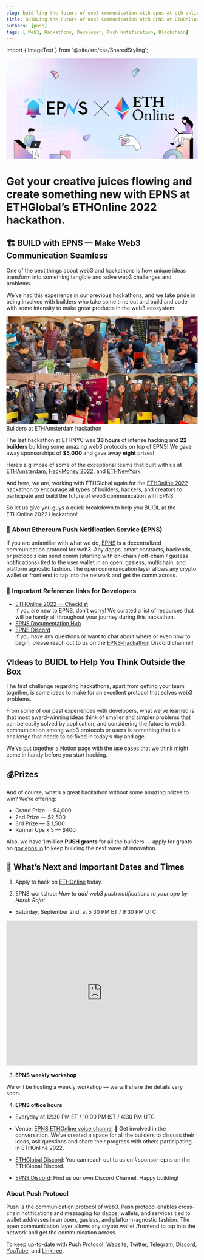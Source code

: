 ```yaml
---
slug: buid-ling-the-future-of-web3-communication-with-epns-at-eth-online-2022
title: BUIDLing the Future of Web3 Communication With EPNS at ETHOnline 2022
authors: [push]
tags: [ Web3, Hackathons, Developer, Push Notification, Blockchain]
---
```

import { ImageText } from '@site/src/css/SharedStyling';

![Cover image of BUIDLing the Future of Web3 Communication With EPNS at ETHOnline 2022](./cover-image.png)

<!--customheaderpoint-->
# Get your creative juices flowing and create something new with EPNS at ETHGlobal’s ETHOnline 2022 hackathon.

## 🏗 BUILD with EPNS — Make Web3 Communication Seamless
One of the best things about web3 and hackathons is how unique ideas transform into something tangible and solve web3 challenges and problems.

<!--truncate-->

We’ve had this experience in our previous hackathons, and we take pride in being involved with builders who take some time out and build and code with some intensity to make great products in the web3 ecosystem.

![Docusaurus Image](./image-1.jpeg)
<ImageText>Builders at ETHAmsterdam hackathon</ImageText>

The last hackathon at ETHNYC was <b>38 hours</b> of intense hacking and <b>22 builders</b> building some amazing web3 protocols on top of EPNS! We gave away sponsorships of <b>$5,000</b> and gave away <b>eight</b> prizes!

Here’s a glimpse of some of the exceptional teams that built with us at [ETHAmsterdam](https://twitter.com/epnsproject/status/1518558686498594816), [HackMoney 2022](https://twitter.com/epnsproject/status/1530157366229860353), and [ETHNewYork](https://twitter.com/epnsproject/status/1541466249825091584).

And here, we are, working with ETHGlobal again for the [ETHOnline 2022](https://online.ethglobal.com/) hackathon to encourage all types of builders, hackers, and creators to participate and build the future of web3 communication with EPNS.

So let us give you guys a quick breakdown to help you BUIDL at the ETHOnline 2022 Hackathon!

### 🔔 About Ethereum Push Notification Service (EPNS)
If you are unfamiliar with what we do, [EPNS](https://epns.io/) is a decentralized communication protocol for web3. Any dapps, smart contracts, backends, or protocols can send comm (starting with on-chain / off-chain / gasless notifications) tied to the user wallet in an open, gasless, multichain, and platform agnostic fashion. The open communication layer allows any crypto wallet or front end to tap into the network and get the comm across.

### 🔗 Important Reference links for Developers
- [ETHOnline 2022 — Checklist](https://www.notion.so/epns/ETHOnline-Hackathon-Doc-List-cd9d0fc69f0d4e4691c60c772b03d48a) <br />
If you are new to EPNS, don’t worry! We curated a list of resources that will be handy all throughout your journey during this hackathon.
- [EPNS Documentation Hub](https://docs.epns.io/)
- [EPNS Discord](https://discord.gg/n4EYGyPJcF) <br />
If you have any questions or want to chat about where or even how to begin, please reach out to us on the [EPNS-hackathon](https://discord.gg/rEhxYtxa) Discord channel!

## 💡Ideas to BUIDL to Help You Think Outside the Box
The first challenge regarding hackathons, apart from getting your team together, is some ideas to make for an excellent protocol that solves web3 problems.

From some of our past experiences with developers, what we’ve learned is that most award-winning ideas think of smaller and simpler problems that can be easily solved by application, and considering the future is web3, communication among web3 protocols or users is something that is a challenge that needs to be fixed in today’s day and age.

We’ve put together a Notion page with the [use cases](https://www.notion.so/epns/EPNS-Use-Case-cb6864a814f64f9486d34c2ec12940d0) that we think might come in handy before you start hacking.

## 💰Prizes
And of course, what’s a great hackathon without some amazing prizes to win? We’re offering:

- Grand Prize — $4,000
- 2nd Prize — $2,500
- 3rd Prize — $ 1,500
- Runner Ups x 5 — $400

Also, we have <b>1 million PUSH grants</b> for all the builders — apply for grants on [gov.epns.io](https://gov.epns.io/) to keep building the next wave of innovation.

## 🎫 What’s Next and Important Dates and Times
1. Apply to hack on [ETHOnline](https://ethglobal.com/events/ethonline2022/apply) today.

2. EPNS workshop: <i>How to add web3 push notifications to your app by 
Harsh Rajat</i>

- Saturday, September 2nd, at 5:30 PM ET / 9:30 PM UTC

<iframe width="100%" height="382" src="https://www.youtube.com/embed/OeZmrsF3tFQ" title="EPNS  How to add web3 push notifications to your app - Harsh Rajat" frameborder="0" allow="accelerometer; autoplay; clipboard-write; encrypted-media; gyroscope; picture-in-picture; web-share" allowfullscreen></iframe>

3. <b>EPNS weekly workshop</b>

We will be hosting a weekly workshop — we will share the details very soon.

4. <b>EPNS office hours</b>

- Everyday at 12:30 PM ET / 10:00 PM IST / 4:30 PM UTC
- Venue: [EPNS ETHOnline voice channel](https://discord.com/channels/717089384838594695/1011269519915896873)
👋 Get involved in the conversation.
We’ve created a space for all the builders to discuss their ideas, ask questions and share their progress with others participating in ETHOnline 2022.

- [ETHGlobal Discord](https://discord.gg/ethglobal-554623348622098432): You can reach out to us on #sponsor-epns on the ETHGlobal Discord.
- [EPNS Discord](https://discord.com/invite/YVPB99F9W5): Find us our own Discord Channel.
Happy building!


### About Push Protocol

Push is the communication protocol of web3. Push protocol enables cross-chain notifications and messaging for dapps, wallets, and services tied to wallet addresses in an open, gasless, and platform-agnostic fashion. The open communication layer allows any crypto wallet /frontend to tap into the network and get the communication across.

To keep up-to-date with Push Protocol: [Website](https://push.org/), [Twitter](https://twitter.com/pushprotocol), [Telegram](https://t.me/epnsproject), [Discord](https://discord.gg/pushprotocol), [YouTube](https://www.youtube.com/c/EthereumPushNotificationService), and [Linktree](https://linktr.ee/pushprotocol).